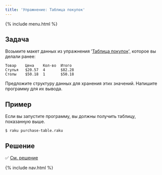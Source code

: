 ```yaml
---
title: 'Упражнение: Таблица покупок'
---
```


{% include menu.html %}

## Задача

Возьмите макет данных из упражнения '[Таблица покупок](/ru/essentials/strings/exercises/purchase-table)', которое вы делали ранее:

    Товар    Цена    Кол-во  Итого
    Стулья   $20.57  4       $82.28
    Столы    $50.18  1       $50.18

Предложите структуру данных для хранения этих значений. Напишите программу для их вывода.

## Пример

Если вы запустите программу, вы должны получить таблицу, показанную выше.

```console
$ raku purchase-table.raku
```

## Решение

✅ [См. решение](solution)

{% include nav.html %}